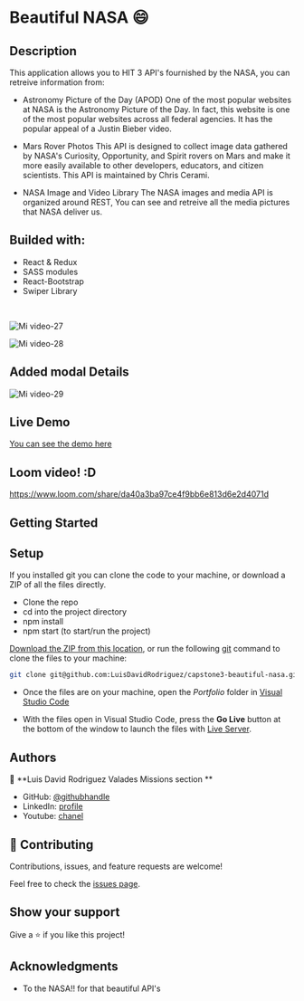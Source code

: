 # Beautiful NASA 😄

## Description
This application allows you to HIT 3 API's fournished by the NASA,
you can retreive information from:

- Astronomy Picture of the Day (APOD)
One of the most popular websites at NASA is the Astronomy Picture of the Day. In fact, this website is one of the most popular websites across all federal agencies. It has the popular appeal of a Justin Bieber video.

- Mars Rover Photos
This API is designed to collect image data gathered by NASA's Curiosity, Opportunity, and Spirit rovers on Mars and make it more easily available to other developers, educators, and citizen scientists. This API is maintained by Chris Cerami.

- NASA Image and Video Library
The NASA images and media API is organized around REST, You can see and retreive all the media pictures that NASA deliver us.

## Builded with:
- React & Redux
- SASS modules
- React-Bootstrap
- Swiper Library

<br />

![Mi video-27](https://user-images.githubusercontent.com/105079888/194717235-6ac36193-bd60-4abe-8ce9-7568069faec0.gif)


![Mi video-28](https://user-images.githubusercontent.com/105079888/194717289-72c5f378-5e45-4ab7-885f-642b74fec40b.gif)


## Added modal Details
![Mi video-29](https://user-images.githubusercontent.com/105079888/194918590-d5eecd15-8987-487f-9c16-74bafd77cf3e.gif)




## Live Demo
[You can see the demo here](https://development--resilient-crepe-426208.netlify.app/)

## Loom video! :D
https://www.loom.com/share/da40a3ba97ce4f9bb6e813d6e2d4071d

## Getting Started

## Setup
If you installed git you can clone the code to your machine, or download a ZIP of all the files directly.
- Clone the repo
- cd into the project directory
- npm install
- npm start (to start/run the project)

[Download the ZIP from this location](https://github.com/LuisDavidRodriguez/capstone3-beautiful-nasa/archive/refs/heads/development.zip), or run the following [git](https://git-scm.com/downloads)
command to clone the files to your machine:

```bash
git clone git@github.com:LuisDavidRodriguez/capstone3-beautiful-nasa.git
```
- Once the files are on your machine, open the _Portfolio_ folder in [Visual Studio Code](https://code.visualstudio.com/)

- With the files open in Visual Studio Code, press the **Go Live** button at the bottom of the window to launch the files with [Live Server](https://marketplace.visualstudio.com/items?itemName=ritwickdey.LiveServer).


## Authors

👤 **Luis David Rodriguez Valades Missions section **

- GitHub: [@githubhandle](https://github.com/LuisDavidRodriguez)
- LinkedIn: [profile](https://www.linkedin.com/in/luis-david-rodriguez-valades)
- Youtube: [chanel](https://www.youtube.com/channel/UChuA4SgdDYk2DHStsy7HEgQ)


## 🤝 Contributing

Contributions, issues, and feature requests are welcome!

Feel free to check the [issues page](../../issues/).

## Show your support

Give a ⭐️ if you like this project!

## Acknowledgments
- To the NASA!! for that beautiful API's
